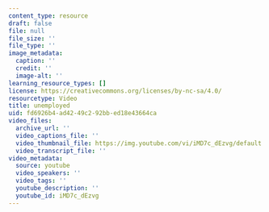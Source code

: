 ```yaml
---
content_type: resource
draft: false
file: null
file_size: ''
file_type: ''
image_metadata:
  caption: ''
  credit: ''
  image-alt: ''
learning_resource_types: []
license: https://creativecommons.org/licenses/by-nc-sa/4.0/
resourcetype: Video
title: unemployed
uid: fd6926b4-ad42-49c2-92bb-ed18e43664ca
video_files:
  archive_url: ''
  video_captions_file: ''
  video_thumbnail_file: https://img.youtube.com/vi/iMD7c_dEzvg/default.jpg
  video_transcript_file: ''
video_metadata:
  source: youtube
  video_speakers: ''
  video_tags: ''
  youtube_description: ''
  youtube_id: iMD7c_dEzvg
---
```

